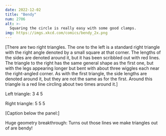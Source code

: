 ```yaml
---
date: 2022-12-02
title: "Bendy"
num: 2706
alt: >-
  Squaring the circle is really easy with some good clamps.
img: https://imgs.xkcd.com/comics/bendy_2x.png
---
```

[There are two right triangles. The one to the left is a standard right triangle with the right angle denoted by a small square at that corner. The lengths of the sides are denoted around it, but it has been scribbled out with red lines. The triangle to the right has the same general shape as the first one, but with the legs appearing longer but bent with about three wiggles each near the right-angled corner. As with the first triangle, the side lengths are denoted around it, but they are not the same as for the first. Around this triangle is a red line circling about two times around it.]

Left triangle: 3 4 5

Right triangle: 5 5 5

[Caption below the panel:]

Huge geometry breakthrough: Turns out those lines we make triangles out of are bendy!